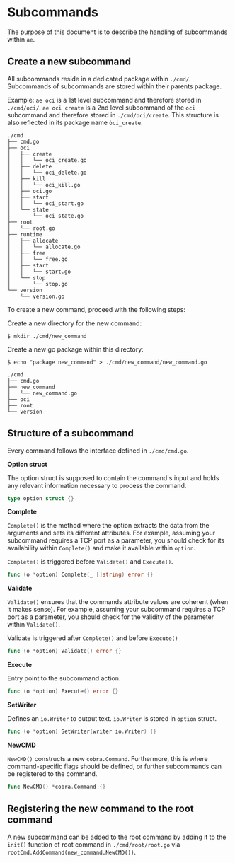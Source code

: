 # Subcommands

The purpose of this document is to describe the handling of subcommands within `ae`.

## Create a new subcommand

All subcommands reside in a dedicated package within `./cmd/`. Subcommands of subcommands are stored within their parents package.

Example: `ae oci` is a 1st level subcommand and therefore stored in `./cmd/oci/`. `ae oci create` is a 2nd level subcommand of the `oci` subcommand and therefore stored in `./cmd/oci/create`. This structure is also reflected in its package name `òci_create`.

```
./cmd
├── cmd.go
├── oci
│   ├── create
│   │   └── oci_create.go
│   ├── delete
│   │   └── oci_delete.go
│   ├── kill
│   │   └── oci_kill.go
│   ├── oci.go
│   ├── start
│   │   └── oci_start.go
│   └── state
│       └── oci_state.go
├── root
│   └── root.go
├── runtime
│   ├── allocate
│   │   └── allocate.go
│   ├── free
│   │   └── free.go
│   ├── start
│   │   └── start.go
│   └── stop
│       └── stop.go
└── version
    └── version.go
```

To create a new command, proceed with the following steps:

Create a new directory for the new command:

```
$ mkdir ./cmd/new_command
```

Create a new go package within this directory:

```
$ echo "package new_command" > ./cmd/new_command/new_command.go
```

```
./cmd
├── cmd.go
├── new_command
│   └── new_command.go
├── oci
├── root
└── version
```

## Structure of a subcommand

Every command follows the interface defined in `./cmd/cmd.go`.

**Option struct**

The option struct is supposed to contain the command's input and holds any relevant information necessary to process the command.

```go
type option struct {}
```

**Complete**

`Complete()`  is the method where the option extracts the data from the arguments and sets its different attributes. For example, assuming your subcommand requires a TCP port as a parameter, you should check for its availability within `Complete()` and make it available within `option`.

`Complete()` is triggered before `Validate()` and `Execute()`.

```go
func (o *option) Complete(_ []string) error {}
```

**Validate**

`Validate()` ensures that the commands attribute values are coherent (when it makes sense). For example, assuming your subcommand requires a TCP port as a parameter, you should check for the validity of the parameter within `Validate()`.

Validate is triggered after `Complete()` and before `Execute()`

```go
func (o *option) Validate() error {}
```

**Execute**

Entry point to the subcommand action.

```go
func (o *option) Execute() error {}
```

**SetWriter**

Defines an `io.Writer` to output text. `io.Writer` is stored in `option` struct.

```go
func (o *option) SetWriter(writer io.Writer) {}
```

**NewCMD**

`NewCMD()` constructs a new `cobra.Command`. Furthermore, this is where command-specific flags should be defined, or further subcommands can be registered to the command.

```go
func NewCMD() *cobra.Command {}
```

## Registering the new command to the root command

A new subcommand can be added to the root command by adding it to the `init()` function of root command in `./cmd/root/root.go` via `rootCmd.AddCommand(new_command.NewCMD())`.
